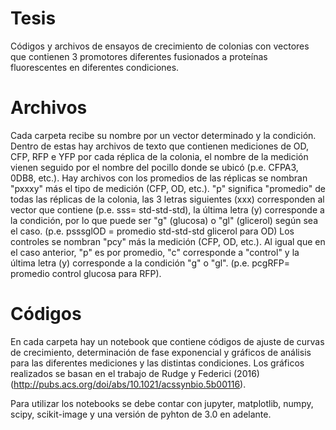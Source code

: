 # Tesis
Códigos y archivos de ensayos de crecimiento de colonias con vectores que contienen 3 promotores diferentes fusionados a proteínas fluorescentes en diferentes condiciones. 

# Archivos

Cada carpeta recibe su nombre por un vector determinado y la condición. Dentro de estas hay archivos de texto que contienen mediciones de OD, CFP, RFP e YFP por cada réplica de la colonia, el nombre de la medición vienen seguido por el nombre del pocillo donde se ubicó (p.e. CFPA3, 0DB8, etc.).
Hay archivos con los promedios de las réplicas se nombran "pxxxy" más el tipo de medición (CFP, OD, etc.). "p" significa "promedio" de todas las réplicas de la colonia, las 3 letras siguientes (xxx) corresponden al vector que contiene (p.e. sss= std-std-std), la última letra (y) corresponde a la condición, por lo que puede ser "g" (glucosa) o "gl" (glicerol) según sea el caso. (p.e. psssglOD = promedio std-std-std glicerol para OD)
Los controles se nombran "pcy" más la medición (CFP, OD, etc.). Al igual que en el caso anterior, "p" es por promedio, "c" corresponde a "control" y la última letra (y) corresponde a la condición "g" o "gl". (p.e. pcgRFP= promedio control glucosa para RFP).


# Códigos
En cada carpeta hay un notebook que contiene códigos de ajuste de curvas de crecimiento, determinación de fase exponencial y gráficos de análisis para las diferentes mediciones y las distintas condiciones. Los gráficos realizados se basan en el trabajo de Rudge y Federici (2016) (http://pubs.acs.org/doi/abs/10.1021/acssynbio.5b00116).

Para utilizar los notebooks se debe contar con jupyter, matplotlib, numpy, scipy, scikit-image y una versión de pyhton de 3.0 en adelante. 


